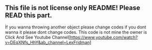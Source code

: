 This file is not license only README!
Please READ this part.
-------------------------------------
İf you wanna throwing another object please change codes if you dont wanna it please dont change codes.
This code is not mine the owner is Click And See Youtube Channel[https://www.youtube.com/watch?v=DEqXNfs_HhY&ab_channel=LexFridman]
